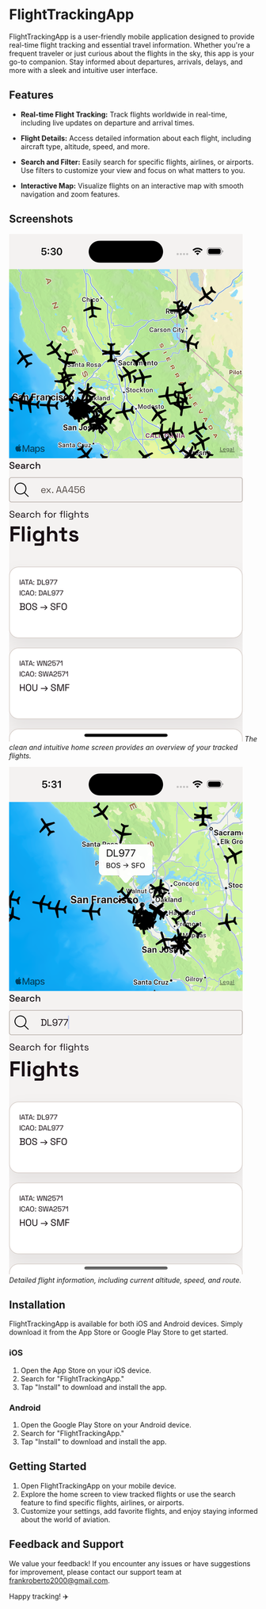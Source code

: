 # FlightTrackingApp

FlightTrackingApp is a user-friendly mobile application designed to provide real-time flight tracking and essential travel information. Whether you're a frequent traveler or just curious about the flights in the sky, this app is your go-to companion. Stay informed about departures, arrivals, delays, and more with a sleek and intuitive user interface.

## Features

- **Real-time Flight Tracking:** Track flights worldwide in real-time, including live updates on departure and arrival times.

- **Flight Details:** Access detailed information about each flight, including aircraft type, altitude, speed, and more.

- **Search and Filter:** Easily search for specific flights, airlines, or airports. Use filters to customize your view and focus on what matters to you.

- **Interactive Map:** Visualize flights on an interactive map with smooth navigation and zoom features.

## Screenshots

![Home Screen](assets/images//readme/home.png)
*The clean and intuitive home screen provides an overview of your tracked flights.*

![Flight Details](assets/images/readme/search.png)
*Detailed flight information, including current altitude, speed, and route.*

## Installation

FlightTrackingApp is available for both iOS and Android devices. Simply download it from the App Store or Google Play Store to get started.

### iOS

1. Open the App Store on your iOS device.
2. Search for "FlightTrackingApp."
3. Tap "Install" to download and install the app.

### Android

1. Open the Google Play Store on your Android device.
2. Search for "FlightTrackingApp."
3. Tap "Install" to download and install the app.

## Getting Started

1. Open FlightTrackingApp on your mobile device.
2. Explore the home screen to view tracked flights or use the search feature to find specific flights, airlines, or airports.
3. Customize your settings, add favorite flights, and enjoy staying informed about the world of aviation.

## Feedback and Support

We value your feedback! If you encounter any issues or have suggestions for improvement, please contact our support team at [frankroberto2000@gmail.com](mailto:frankroberto2000@gmail.com).

Happy tracking! ✈️